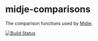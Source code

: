# midje-comparisons

The comparison functions used by [Midje](https://github.com/marick/Midje/).

[![Build Status](https://travis-ci.org/marick/midje-comparisons.png?branch=master)](https://travis-ci.org/marick/midje-comparisons)
